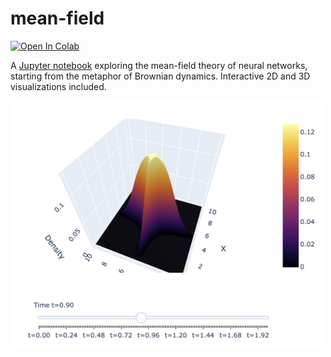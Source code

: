 # mean-field
[![Open In Colab](https://colab.research.google.com/assets/colab-badge.svg)](https://colab.research.google.com/github/zfurman56/mean-field/blob/main/mean-field.ipynb)

A [Jupyter notebook](https://colab.research.google.com/github/zfurman56/mean-field/blob/main/mean-field.ipynb) exploring the mean-field theory of neural networks, starting from the metaphor of Brownian dynamics. Interactive 2D and 3D visualizations included. 

<img src="./demo.png" width="500">
